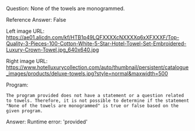 Question: None of the towels are monogrammed.

Reference Answer: False

Left image URL: https://ae01.alicdn.com/kf/HTB1p49LQFXXXXcNXXXXq6xXFXXXF/Top-Quality-3-Pieces-100-Cotton-White-5-Star-Hotel-Towel-Set-Embroidered-Luxury-Crown-Towel.jpg_640x640.jpg

Right image URL: https://www.hotelluxurycollection.com/auto/thumbnail/persistent/catalogue_images/products/deluxe-towels.jpg?style=normal&maxwidth=500

Program:

```
The program provided does not have a statement or a question related to towels. Therefore, it is not possible to determine if the statement "None of the towels are monogrammed" is true or false based on the given program.
```
Answer: Runtime error: 'provided'


